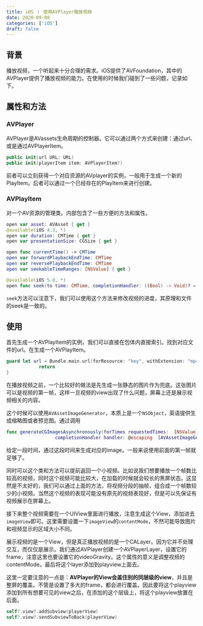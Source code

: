 ```yaml
---
title: iOS 丨 使用AVPlayer播放视频
date: 2020-09-08
categories: ['iOS']
draft: false
---
```


## 背景
播放视频，一个听起来十分合理的需求。iOS提供了AVFoundation，其中的AVPlayer提供了播放视频的能力。在使用的时候我们碰到了一些问题，记录如下。
<!--more-->
## 属性和方法
### AVPlayer
AVPlayer是AVassets生命周期的控制器。它可以通过两个方式来创建：通过url、或是通过AVPlayerItem。
```swift
public init(url URL: URL)
public init(playerItem item: AVPlayerItem?)
```
前者可以立刻获得一个对应资源的AVplayer的实例，一般用于生成一个新的PlayItem。后者可以通过一个已经存在的PlayItem来进行创建。

### AVPlayItem
对一个AV资源的管理类。内部包含了一些方便的方法和属性。
```swift
open var asset: AVAsset { get }
@available(iOS 4.3, *)
open var duration: CMTime { get }
open var presentationSize: CGSize { get }

open func currentTime() -> CMTime
open var forwardPlaybackEndTime: CMTime
open var reversePlaybackEndTime: CMTime
open var seekableTimeRanges: [NSValue] { get }

@available(iOS 5.0, *)
open func seek(to time: CMTime, completionHandler: ((Bool) -> Void)? = nil)
```
`seek`方法可以注意下，我们可以使用这个方法来修改视频的进度，其原理和文件的seek是一致的。

## 使用
首先生成一个AVPlayItem的实例，我们可以直接在包体内直接索引。找到对应文件的url。在生成一个AVPlayItem。
```swift
guard let url = Bundle.main.url(forResource: "key", withExtension: "mp4") else {
            return
}
```

在播放视频之前，一个比较好的做法是先生成一张静态的图片作为兜底。这张图片可以是视频的第一帧，这样一旦视频的view出现了什么问题，屏幕上还是展示视频相关的内容。

这个时候可以使用`AVAssetImageGenerator`，本质上是一个`NSObject`，英语提供生成缩略图或者预览图。通过调用
```swift
func generateCGImagesAsynchronously(forTimes requestedTimes:  [NSValue], 
                  completionHandler handler: @escaping  [AVAssetImageGeneratorCompletionHandler
```
给定一段时间，通过这段时间来生成对应的image。一般来说使用前面的第一帧就足够了。

同时可以这个类和方法可以提前返回一个小视频。比如说我们想要播放一个帧数比较高的视频，同时这个视频可能比较大，在加载的时候就会较长的黑屏状态。这显然是不太好的，我们可以通过上面的方法，将视频分段的抽帧，组合成一个帧数较少的小视频。当然这个视频的表现可能没有原先的视频表现好，但是可以先保证有视频展示在屏幕上。

接下来整个视频需要在一个UIView里面进行播放，注意生成这个View，添加进去`imageView`即可。这里需要设置一下`imageView`的`contentMode`，不然可能导致图片和视频显示的区域大小不同。

展示视频的是一个View，但是真正播放视频的是一个CALayer。因为它并不处理交互，而仅仅是展示。我们通过AVPlayer创建一个AVPlayerLayer，设置它的frame，注意这里也要设置它的videoGravity。这个属性的意义是调整视频的contentMode。最后将这个layer添加到playview上面去。

这里一定要注意的一点是：**AVPlayer的View会盖住别的同层级的view**，并且是整屏的覆盖。不管是设置了多大的frame，都会进行覆盖。因此要将这个playview添加到所有想要可见的view之后，在添加的这个层级上，将这个playview放置在后面。
```swift
self?.view?.addSubview(playerView)
self?.view?.sendSubviewToBack(playerView)
```

